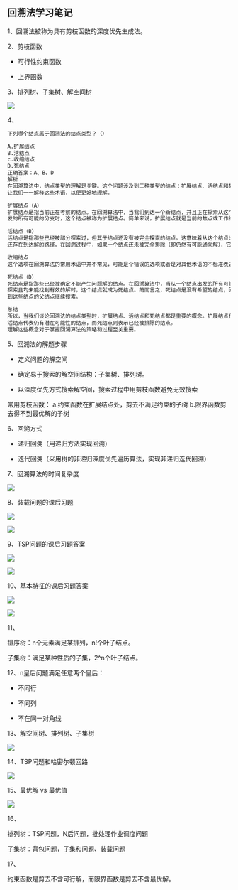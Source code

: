 ## 回溯法学习笔记

1、回溯法被称为具有剪枝函数的深度优先生成法。

2、剪枝函数

- 可行性约束函数

- 上界函数

3、排列树、子集树、解空间树

![](https://cdn.sa.net/2024/01/10/ISntHUT5oam71NE.webp)

4、

```bash
下列哪个结点属于回溯法的结点类型？（）

A.扩展结点
B.活结点
c.收缩结点
D.死结点
正确答案：A、B、D
解析：
在回溯算法中，结点类型的理解是关键。这个问题涉及到三种类型的结点：扩展结点、活结点和死结点。
让我们一一解释这些术语，以便更好地理解。

扩展结点（A）
扩展结点是指当前正在考察的结点。在回溯算法中，当我们到达一个新结点，并且正在探索从这个结点出
发的所有可能的分支时，这个结点被称为扩展结点。简单来说，扩展结点就是当前的焦点或工作结点。

活结点（B）
活结点是指那些已经被部分探索过，但其子结点还没有被完全探索的结点。这意味着从这个结点出发可能
还存在到达解的路径。在回溯过程中，如果一个结点还未被完全排除（即仍然有可能通向解），它就是一个活结点。

收缩结点
这个选项在回溯算法的常用术语中并不常见，可能是个错误的选项或者是对其他术语的不标准表述。

死结点（D）
死结点是指那些已经被确定不能产生问题解的结点。在回溯算法中，当从一个结点出发的所有可能路径都已经被
探索且均未能找到有效的解时，这个结点就成为死结点。简而言之，死结点是没有希望的结点，回溯算法会回退
到这些结点的父结点继续搜索。

总结
所以，当我们谈论回溯法的结点类型时，扩展结点、活结点和死结点都是重要的概念。扩展结点代表当前的工作焦点，
活结点代表仍有潜在可能性的结点，而死结点则表示已经被排除的结点。
理解这些概念对于掌握回溯算法的策略和过程至关重要。
```

5、回溯法的解题步骤

- 定义问题的解空间

- 确定易于搜索的解空间结构：子集树、排列树。

- 以深度优先方式搜索解空间，搜索过程中用剪枝函数避免无效搜索

常用剪枝函数：
a.约束函数在扩展结点处，剪去不满足约束的子树
b.限界函数剪去得不到最优解的子树

6、回溯方式

- 递归回溯（用递归方法实现回溯）

- 迭代回溯（采用树的非递归深度优先遍历算法，实现非递归迭代回溯）

7、回溯算法的时间复杂度

![](https://cdn.sa.net/2024/01/10/oe7yJIhiNgZczs9.webp)

8、装载问题的课后习题

![](https://image.gujiakai.top/i/2024/01/10/k3k8s8-0.webp)

![](https://image.gujiakai.top/i/2024/01/10/k3oot8-0.webp)

9、TSP问题的课后习题答案

![](https://image.gujiakai.top/i/2024/01/10/k453ke-0.webp)

![](https://image.gujiakai.top/i/2024/01/10/k4acct-0.webp)

10、基本特征的课后习题答案

![](https://image.gujiakai.top/i/2024/01/10/k4q4ne-0.webp)

![](https://image.gujiakai.top/i/2024/01/10/k4va2l-0.webp)

11、

排序树：n个元素满足某排列，n!个叶子结点。

子集树：满足某种性质的子集，2^n个叶子结点。

12、n皇后问题满足任意两个皇后：

- 不同行

- 不同列

- 不在同一对角线

13、解空间树、排列树、子集树

![](https://cdn.sa.net/2024/01/14/x9nF1RkJw7f8b6Q.webp)

14、TSP问题和哈密尔顿回路

![](https://cdn.sa.net/2024/01/14/vPbhOgGx57Etlym.webp)

15、最优解 vs 最优值

![](https://cdn.sa.net/2024/01/14/HRMYfgtL51UPxdS.webp)

16、

排列树：TSP问题，N后问题，批处理作业调度问题

子集树：背包问题，子集和问题、装载问题

17、

约束函数是剪去不含可行解，而限界函数是剪去不含最优解。
